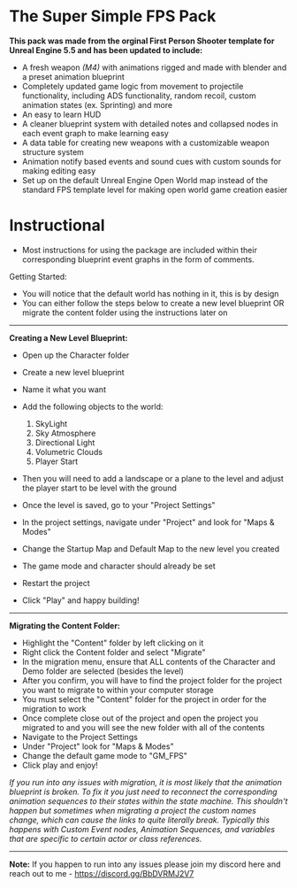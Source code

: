 # The Super Simple FPS Pack

__This pack was made from the orginal First Person Shooter template for Unreal Engine 5.5 and has been updated to include:__

* A fresh weapon *(M4)* with animations rigged and made with blender and a preset animation blueprint
* Completely updated game logic from movement to projectile functionality, including ADS functionality, random recoil, custom animation states (ex. Sprinting) and more
* An easy to learn HUD
* A cleaner blueprint system with detailed notes and collapsed nodes in each event graph to make learning easy
* A data table for creating new weapons with a customizable weapon structure system
* Animation notify based events and sound cues with custom sounds for making editing easy
* Set up on the default Unreal Engine Open World map instead of the standard FPS template level for making open world game creation easier

# Instructional

* Most instructions for using the package are included within their corresponding blueprint event graphs in the form of comments.

Getting Started:

* You will notice that the default world has nothing in it, this is by design
* You can either follow the steps below to create a new level blueprint OR migrate the content folder using the instructions later on

_____________________________________________________________________________________________

__Creating a New Level Blueprint:__

* Open up the Character folder
* Create a new level blueprint
* Name it what you want
* Add the following objects to the world:
  
  1. SkyLight
  2. Sky Atmosphere
  3. Directional Light
  4. Volumetric Clouds
  5. Player Start
 
* Then you will need to add a landscape or a plane to the level and adjust the player start to be level with the ground
* Once the level is saved, go to your "Project Settings"
* In the project settings, navigate under "Project" and look for "Maps & Modes"
* Change the Startup Map and Default Map to the new level you created
* The game mode and character should already be set
* Restart the project
* Click "Play" and happy building!

_____________________________________________________________________________________________

__Migrating the Content Folder:__

* Highlight the "Content" folder by left clicking on it
* Right click the Content folder and select "Migrate"
* In the migration menu, ensure that ALL contents of the Character and Demo folder are selected (besides the level)
* After you confirm, you will have to find the project folder for the project you want to migrate to within your computer storage
* You must select the "Content" folder for the project in order for the migration to work
* Once complete close out of the project and open the project you migrated to and you will see the new folder with all of the contents
* Navigate to the Project Settings
* Under "Project" look for "Maps & Modes"
* Change the default game mode to "GM_FPS"
* Click play and enjoy!

*If you run into any issues with migration, it is most likely that the animation blueprint is broken. To fix it you just need to reconnect the corresponding animation sequences to their states within the state machine. This shouldn't happen but sometimes when migrating a project the custom names change, which can cause the links to quite literally break. Typically this happens with Custom Event nodes, Animation Sequences, and variables that are specific to certain actor or class references.*

_____________________________________________________________________________________________

__Note:__ If you happen to run into any issues please join my discord here and reach out to me - https://discord.gg/BbDVRMJ2V7

